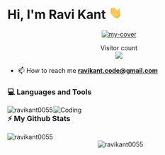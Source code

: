 # Hi, I'm Ravi Kant <img src="https://raw.githubusercontent.com/ABSphreak/ABSphreak/master/gifs/Hi.gif" width="30px">

<p align="center"> 
<a href="https://ibb.co/TTp5tDp"><img src="https://i.ibb.co/dc1yDs1/my-cover.png" alt="my-cover" border="0"></a>
</p>

<p align="center"> 
  Visitor count<br>
  <img src="https://profile-counter.glitch.me/ravikant0055/count.svg" />
</p>



- 📫 How to reach me **ravikant.code@gmail.com**



### 💻 Languages and Tools

<img align="right" alt="Coding" width="400" src="https://cdn.dribbble.com/users/1292677/screenshots/6139167/avento.gif">
<img align="left" src="https://github-readme-stats.vercel.app/api/top-langs?username=ravikant0055&show_icons=true&locale=en&layout=compact&theme=dark" alt="ravikant0055" /></p>

### ⚡ My Github Stats
<div>
<img align="left" src="https://github-readme-stats.vercel.app/api?username=ravikant0055&show_icons=true&theme=merko" alt="ravikant0055" width="300" />  
<img align="right" src="https://github-readme-streak-stats.herokuapp.com/?user=ravikant0055&theme=gotham" alt="ravikant0055" width="300" />
</div>  

